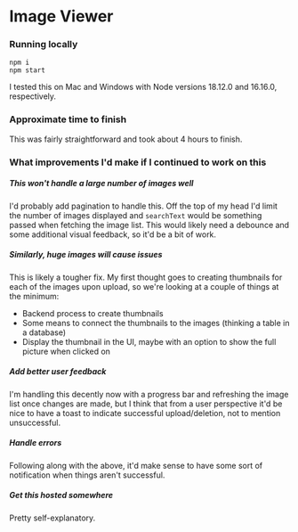 # Image Viewer

### Running locally
```shell
npm i
npm start
```

I tested this on Mac and Windows with Node versions 18.12.0 and 16.16.0, respectively.

### Approximate time to finish
This was fairly straightforward and took about 4 hours to finish. 

### What improvements I'd make if I continued to work on this

##### This won't handle a large number of images well
I'd probably add pagination to handle this. Off the top of my head I'd limit the number of images displayed and `searchText` would be something passed when fetching the image list. 
This would likely need a debounce and some additional visual feedback, so it'd be a bit of work.

##### Similarly, huge images will cause issues
This is likely a tougher fix. My first thought goes to creating thumbnails for each of the images upon upload, so we're looking at a couple of things at the minimum:
- Backend process to create thumbnails
- Some means to connect the thumbnails to the images (thinking a table in a database)
- Display the thumbnail in the UI, maybe with an option to show the full picture when clicked on

##### Add better user feedback
I'm handling this decently now with a progress bar and refreshing the image list once changes are made, but I think that from a user perspective it'd be nice to have a toast to indicate successful upload/deletion, not to mention unsuccessful. 

##### Handle errors
Following along with the above, it'd make sense to have some sort of notification when things aren't successful.

##### Get this hosted somewhere
Pretty self-explanatory.